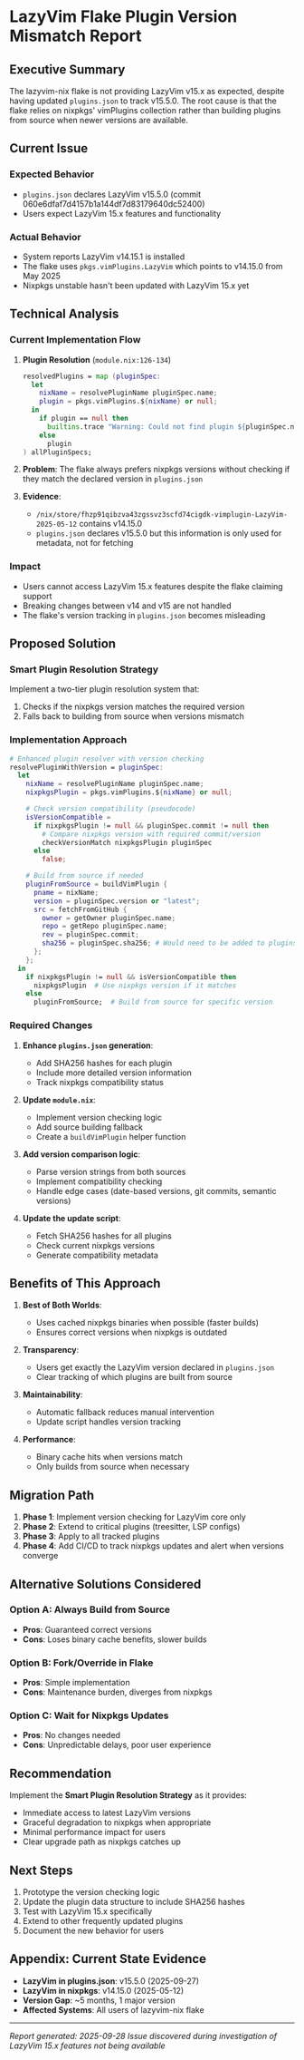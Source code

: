 # LazyVim Flake Plugin Version Mismatch Report

## Executive Summary

The lazyvim-nix flake is not providing LazyVim v15.x as expected, despite having updated `plugins.json` to track v15.5.0. The root cause is that the flake relies on nixpkgs' vimPlugins collection rather than building plugins from source when newer versions are available.

## Current Issue

### Expected Behavior
- `plugins.json` declares LazyVim v15.5.0 (commit 060e6dfaf7d4157b1a144df7d83179640dc52400)
- Users expect LazyVim 15.x features and functionality

### Actual Behavior
- System reports LazyVim v14.15.1 is installed
- The flake uses `pkgs.vimPlugins.LazyVim` which points to v14.15.0 from May 2025
- Nixpkgs unstable hasn't been updated with LazyVim 15.x yet

## Technical Analysis

### Current Implementation Flow

1. **Plugin Resolution** (`module.nix:126-134`)
   ```nix
   resolvedPlugins = map (pluginSpec:
     let
       nixName = resolvePluginName pluginSpec.name;
       plugin = pkgs.vimPlugins.${nixName} or null;
     in
       if plugin == null then
         builtins.trace "Warning: Could not find plugin ${pluginSpec.name}" null
       else
         plugin
   ) allPluginSpecs;
   ```

2. **Problem**: The flake always prefers nixpkgs versions without checking if they match the declared version in `plugins.json`

3. **Evidence**:
   - `/nix/store/fhzp91qibzva43zgssvz3scfd74cigdk-vimplugin-LazyVim-2025-05-12` contains v14.15.0
   - `plugins.json` declares v15.5.0 but this information is only used for metadata, not for fetching

### Impact
- Users cannot access LazyVim 15.x features despite the flake claiming support
- Breaking changes between v14 and v15 are not handled
- The flake's version tracking in `plugins.json` becomes misleading

## Proposed Solution

### Smart Plugin Resolution Strategy

Implement a two-tier plugin resolution system that:
1. Checks if the nixpkgs version matches the required version
2. Falls back to building from source when versions mismatch

### Implementation Approach

```nix
# Enhanced plugin resolver with version checking
resolvePluginWithVersion = pluginSpec:
  let
    nixName = resolvePluginName pluginSpec.name;
    nixpkgsPlugin = pkgs.vimPlugins.${nixName} or null;

    # Check version compatibility (pseudocode)
    isVersionCompatible =
      if nixpkgsPlugin != null && pluginSpec.commit != null then
        # Compare nixpkgs version with required commit/version
        checkVersionMatch nixpkgsPlugin pluginSpec
      else
        false;

    # Build from source if needed
    pluginFromSource = buildVimPlugin {
      pname = nixName;
      version = pluginSpec.version or "latest";
      src = fetchFromGitHub {
        owner = getOwner pluginSpec.name;
        repo = getRepo pluginSpec.name;
        rev = pluginSpec.commit;
        sha256 = pluginSpec.sha256; # Would need to be added to plugins.json
      };
    };
  in
    if nixpkgsPlugin != null && isVersionCompatible then
      nixpkgsPlugin  # Use nixpkgs version if it matches
    else
      pluginFromSource;  # Build from source for specific version
```

### Required Changes

1. **Enhance `plugins.json` generation**:
   - Add SHA256 hashes for each plugin
   - Include more detailed version information
   - Track nixpkgs compatibility status

2. **Update `module.nix`**:
   - Implement version checking logic
   - Add source building fallback
   - Create a `buildVimPlugin` helper function

3. **Add version comparison logic**:
   - Parse version strings from both sources
   - Implement compatibility checking
   - Handle edge cases (date-based versions, git commits, semantic versions)

4. **Update the update script**:
   - Fetch SHA256 hashes for all plugins
   - Check current nixpkgs versions
   - Generate compatibility metadata

## Benefits of This Approach

1. **Best of Both Worlds**:
   - Uses cached nixpkgs binaries when possible (faster builds)
   - Ensures correct versions when nixpkgs is outdated

2. **Transparency**:
   - Users get exactly the LazyVim version declared in `plugins.json`
   - Clear tracking of which plugins are built from source

3. **Maintainability**:
   - Automatic fallback reduces manual intervention
   - Update script handles version tracking

4. **Performance**:
   - Binary cache hits when versions match
   - Only builds from source when necessary

## Migration Path

1. **Phase 1**: Implement version checking for LazyVim core only
2. **Phase 2**: Extend to critical plugins (treesitter, LSP configs)
3. **Phase 3**: Apply to all tracked plugins
4. **Phase 4**: Add CI/CD to track nixpkgs updates and alert when versions converge

## Alternative Solutions Considered

### Option A: Always Build from Source
- **Pros**: Guaranteed correct versions
- **Cons**: Loses binary cache benefits, slower builds

### Option B: Fork/Override in Flake
- **Pros**: Simple implementation
- **Cons**: Maintenance burden, diverges from nixpkgs

### Option C: Wait for Nixpkgs Updates
- **Pros**: No changes needed
- **Cons**: Unpredictable delays, poor user experience

## Recommendation

Implement the **Smart Plugin Resolution Strategy** as it provides:
- Immediate access to latest LazyVim versions
- Graceful degradation to nixpkgs when appropriate
- Minimal performance impact for users
- Clear upgrade path as nixpkgs catches up

## Next Steps

1. Prototype the version checking logic
2. Update the plugin data structure to include SHA256 hashes
3. Test with LazyVim 15.x specifically
4. Extend to other frequently updated plugins
5. Document the new behavior for users

## Appendix: Current State Evidence

- **LazyVim in plugins.json**: v15.5.0 (2025-09-27)
- **LazyVim in nixpkgs**: v14.15.0 (2025-05-12)
- **Version Gap**: ~5 months, 1 major version
- **Affected Systems**: All users of lazyvim-nix flake

---

*Report generated: 2025-09-28*
*Issue discovered during investigation of LazyVim 15.x features not being available*